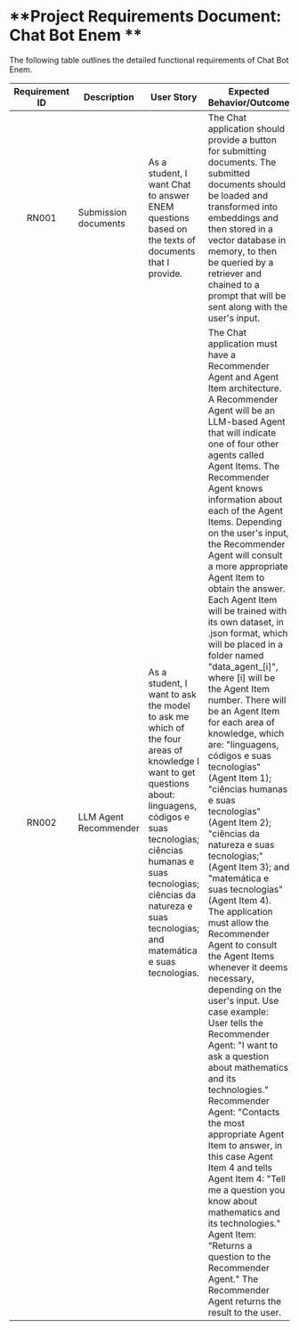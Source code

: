 # **Project Requirements Document: Chat Bot Enem **

The following table outlines the detailed functional requirements of Chat Bot Enem.

| Requirement ID | Description | User Story | Expected Behavior/Outcome |
|:--------------:|-------------|------------|---------------------------|
|RN001           | Submission documents | As a student, I want Chat to answer ENEM questions based on the texts of documents that I provide.| The Chat application should provide a button for submitting documents. The submitted documents should be loaded and transformed into embeddings and then stored in a vector database in memory, to then be queried by a retriever and chained to a prompt that will be sent along with the user's input.|
|RN002           | LLM Agent Recommender | As a student, I want to ask the model to ask me which of the four areas of knowledge I want to get questions about: linguagens, códigos e suas tecnologias; ciências humanas e suas tecnologias; ciências da natureza e suas tecnologias; and matemática e suas tecnologias.| The Chat application must have a Recommender Agent and Agent Item architecture. A Recommender Agent will be an LLM-based Agent that will indicate one of four other agents called Agent Items. The Recommender Agent knows information about each of the Agent Items. Depending on the user's input, the Recommender Agent will consult a more appropriate Agent Item to obtain the answer. Each Agent Item will be trained with its own dataset, in .json format, which will be placed in a folder named "data_agent_[i]", where [i] will be the Agent Item number. There will be an Agent Item for each area of ​​knowledge, which are: "linguagens, códigos e suas tecnologias" (Agent Item 1); "ciências humanas e suas tecnologias" (Agent Item 2); "ciências da natureza e suas tecnologias;" (Agent Item 3); and "matemática e suas tecnologias"  (Agent Item 4). The application must allow the Recommender Agent to consult the Agent Items whenever it deems necessary, depending on the user's input. Use case example: User tells the Recommender Agent: "I want to ask a question about mathematics and its technologies." Recommender Agent: "Contacts the most appropriate Agent Item to answer, in this case Agent Item 4 and tells Agent Item 4: "Tell me a question you know about mathematics and its technologies." Agent Item: "Returns a question to the Recommender Agent." The Recommender Agent returns the result to the user.|